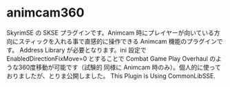 # animcam360
 SkyrimSE の SKSE プラグインです。Animcam 時にプレイヤーが向いている方向にスティックを入れる事で直感的に操作できる Animcam 機能のプラグインです。 Address Library が必要となります。ini 設定で EnabledDirectionFixMove=0 とすることで Combat Game Play Overhaul のような360度移動が可能です（試験的 同様に Animcam 時のみ）。個人的に使っておりましたが、とりま公開しました。 This Plugin is Using CommonLibSSE. 
